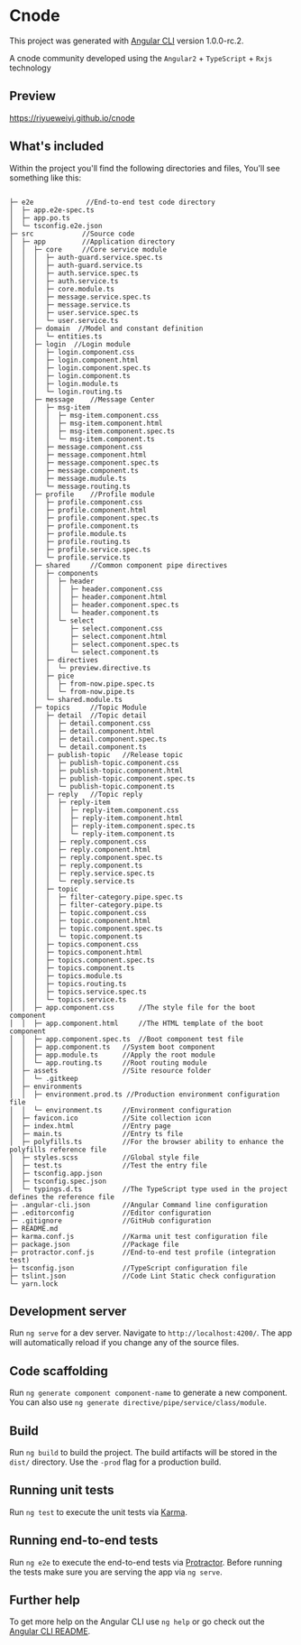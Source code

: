 # Cnode

This project was generated with [Angular CLI](https://github.com/angular/angular-cli) version 1.0.0-rc.2.

A cnode community developed using the `Angular2` + `TypeScript` + `Rxjs` technology

## Preview

https://riyueweiyi.github.io/cnode

## What's included

Within the project you'll find the following directories and files, You'll see something like this:

```

├─ e2e             //End-to-end test code directory
│  ├─ app.e2e-spec.ts
│  ├─ app.po.ts
│  └─ tsconfig.e2e.json
├─ src            //Source code
│  ├─ app         //Application directory
│  │  ├─ core     //Core service module
│  │  │  ├─ auth-guard.service.spec.ts
│  │  │  ├─ auth-guard.service.ts
│  │  │  ├─ auth.service.spec.ts
│  │  │  ├─ auth.service.ts
│  │  │  ├─ core.module.ts
│  │  │  ├─ message.service.spec.ts
│  │  │  ├─ message.service.ts
│  │  │  ├─ user.service.spec.ts
│  │  │  └─ user.service.ts
│  │  ├─ domain  //Model and constant definition
│  │  │  └─ entities.ts
│  │  ├─ login  //Login module
│  │  │  ├─ login.component.css
│  │  │  ├─ login.component.html
│  │  │  ├─ login.component.spec.ts
│  │  │  ├─ login.component.ts
│  │  │  ├─ login.module.ts
│  │  │  └─ login.routing.ts
│  │  ├─ message    //Message Center
│  │  │  ├─ msg-item
│  │  │  │  ├─ msg-item.component.css
│  │  │  │  ├─ msg-item.component.html
│  │  │  │  ├─ msg-item.component.spec.ts
│  │  │  │  └─ msg-item.component.ts
│  │  │  ├─ message.component.css
│  │  │  ├─ message.component.html
│  │  │  ├─ message.component.spec.ts
│  │  │  ├─ message.component.ts
│  │  │  ├─ message.mudule.ts
│  │  │  └─ message.routing.ts
│  │  ├─ profile    //Profile module
│  │  │  ├─ profile.component.css
│  │  │  ├─ profile.component.html
│  │  │  ├─ profile.component.spec.ts
│  │  │  ├─ profile.component.ts
│  │  │  ├─ profile.module.ts
│  │  │  ├─ profile.routing.ts
│  │  │  ├─ profile.service.spec.ts
│  │  │  └─ profile.service.ts
│  │  ├─ shared     //Common component pipe directives
│  │  │  ├─ components
│  │  │  │  ├─ header
│  │  │  │  │  ├─ header.component.css
│  │  │  │  │  ├─ header.component.html
│  │  │  │  │  ├─ header.component.spec.ts
│  │  │  │  │  └─ header.component.ts
│  │  │  │  └─ select
│  │  │  │     ├─ select.component.css
│  │  │  │     ├─ select.component.html
│  │  │  │     ├─ select.component.spec.ts
│  │  │  │     └─ select.component.ts
│  │  │  ├─ directives
│  │  │  │  └─ preview.directive.ts
│  │  │  ├─ pice
│  │  │  │  ├─ from-now.pipe.spec.ts
│  │  │  │  └─ from-now.pipe.ts
│  │  │  └─ shared.module.ts
│  │  ├─ topics     //Topic Module
│  │  │  ├─ detail  //Topic detail
│  │  │  │  ├─ detail.component.css
│  │  │  │  ├─ detail.component.html
│  │  │  │  ├─ detail.component.spec.ts
│  │  │  │  └─ detail.component.ts
│  │  │  ├─ publish-topic   //Release topic
│  │  │  │  ├─ publish-topic.component.css
│  │  │  │  ├─ publish-topic.component.html
│  │  │  │  ├─ publish-topic.component.spec.ts
│  │  │  │  └─ publish-topic.component.ts
│  │  │  ├─ reply   //Topic reply
│  │  │  │  ├─ reply-item
│  │  │  │  │  ├─ reply-item.component.css
│  │  │  │  │  ├─ reply-item.component.html
│  │  │  │  │  ├─ reply-item.component.spec.ts
│  │  │  │  │  └─ reply-item.component.ts
│  │  │  │  ├─ reply.component.css
│  │  │  │  ├─ reply.component.html
│  │  │  │  ├─ reply.component.spec.ts
│  │  │  │  ├─ reply.component.ts
│  │  │  │  ├─ reply.service.spec.ts
│  │  │  │  └─ reply.service.ts
│  │  │  ├─ topic
│  │  │  │  ├─ filter-category.pipe.spec.ts
│  │  │  │  ├─ filter-category.pipe.ts
│  │  │  │  ├─ topic.component.css
│  │  │  │  ├─ topic.component.html
│  │  │  │  ├─ topic.component.spec.ts
│  │  │  │  └─ topic.component.ts
│  │  │  ├─ topics.component.css
│  │  │  ├─ topics.component.html
│  │  │  ├─ topics.component.spec.ts
│  │  │  ├─ topics.component.ts
│  │  │  ├─ topics.module.ts
│  │  │  ├─ topics.routing.ts
│  │  │  ├─ topics.service.spec.ts
│  │  │  └─ topics.service.ts
│  │  ├─ app.component.css      //The style file for the boot component
│  │  ├─ app.component.html     //The HTML template of the boot component
│  │  ├─ app.component.spec.ts  //Boot component test file
│  │  ├─ app.component.ts   //System boot component
│  │  ├─ app.module.ts      //Apply the root module
│  │  └─ app.routing.ts     //Root routing module
│  ├─ assets                //Site resource folder
│  │  └─ .gitkeep
│  ├─ environments
│  │  ├─ environment.prod.ts //Production environment configuration file
│  │  └─ environment.ts     //Environment configuration
│  ├─ favicon.ico           //Site collection icon
│  ├─ index.html            //Entry page
│  ├─ main.ts               //Entry ts file
│  ├─ polyfills.ts          //For the browser ability to enhance the polyfills reference file
│  ├─ styles.scss           //Global style file
│  ├─ test.ts               //Test the entry file
│  ├─ tsconfig.app.json
│  ├─ tsconfig.spec.json
│  └─ typings.d.ts          //The TypeScript type used in the project defines the reference file
├─ .angular-cli.json        //Angular Command line configuration
├─ .editorconfig            //Editor configuration
├─ .gitignore               //GitHub configuration
├─ README.md
├─ karma.conf.js            //Karma unit test configuration file
├─ package.json             //Package file
├─ protractor.conf.js       //End-to-end test profile (integration test)
├─ tsconfig.json            //TypeScript configuration file
├─ tslint.json              //Code Lint Static check configuration
└─ yarn.lock

```

## Development server

Run `ng serve` for a dev server. Navigate to `http://localhost:4200/`. The app will automatically reload if you change any of the source files.

## Code scaffolding

Run `ng generate component component-name` to generate a new component. You can also use `ng generate directive/pipe/service/class/module`.

## Build

Run `ng build` to build the project. The build artifacts will be stored in the `dist/` directory. Use the `-prod` flag for a production build.

## Running unit tests

Run `ng test` to execute the unit tests via [Karma](https://karma-runner.github.io).

## Running end-to-end tests

Run `ng e2e` to execute the end-to-end tests via [Protractor](http://www.protractortest.org/).
Before running the tests make sure you are serving the app via `ng serve`.

## Further help

To get more help on the Angular CLI use `ng help` or go check out the [Angular CLI README](https://github.com/angular/angular-cli/blob/master/README.md).
